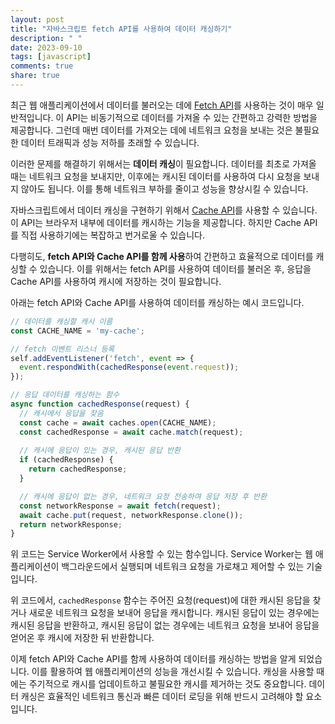 ```yaml
---
layout: post
title: "자바스크립트 fetch API를 사용하여 데이터 캐싱하기"
description: " "
date: 2023-09-10
tags: [javascript]
comments: true
share: true
---
```


최근 웹 애플리케이션에서 데이터를 불러오는 데에 [Fetch API](https://developer.mozilla.org/en-US/docs/Web/API/Fetch_API)를 사용하는 것이 매우 일반적입니다. 이 API는 비동기적으로 데이터를 가져올 수 있는 간편하고 강력한 방법을 제공합니다. 그런데 매번 데이터를 가져오는 데에 네트워크 요청을 보내는 것은 불필요한 데이터 트래픽과 성능 저하를 초래할 수 있습니다.

이러한 문제를 해결하기 위해서는 **데이터 캐싱**이 필요합니다. 데이터를 최초로 가져올 때는 네트워크 요청을 보내지만, 이후에는 캐시된 데이터를 사용하여 다시 요청을 보내지 않아도 됩니다. 이를 통해 네트워크 부하를 줄이고 성능을 향상시킬 수 있습니다.

자바스크립트에서 데이터 캐싱을 구현하기 위해서 [Cache API](https://developer.mozilla.org/en-US/docs/Web/API/Cache)를 사용할 수 있습니다. 이 API는 브라우저 내부에 데이터를 캐시하는 기능을 제공합니다. 하지만 Cache API를 직접 사용하기에는 복잡하고 번거로울 수 있습니다.

다행히도, **fetch API와 Cache API를 함께 사용**하여 간편하고 효율적으로 데이터를 캐싱할 수 있습니다. 이를 위해서는 fetch API를 사용하여 데이터를 불러온 후, 응답을 Cache API를 사용하여 캐시에 저장하는 것이 필요합니다.

아래는 fetch API와 Cache API를 사용하여 데이터를 캐싱하는 예시 코드입니다.

```javascript
// 데이터를 캐싱할 캐시 이름
const CACHE_NAME = 'my-cache';

// fetch 이벤트 리스너 등록
self.addEventListener('fetch', event => {
  event.respondWith(cachedResponse(event.request));
});

// 응답 데이터를 캐싱하는 함수
async function cachedResponse(request) {
  // 캐시에서 응답을 찾음
  const cache = await caches.open(CACHE_NAME);
  const cachedResponse = await cache.match(request);
  
  // 캐시에 응답이 있는 경우, 캐시된 응답 반환
  if (cachedResponse) {
    return cachedResponse;
  }

  // 캐시에 응답이 없는 경우, 네트워크 요청 전송하여 응답 저장 후 반환
  const networkResponse = await fetch(request);
  await cache.put(request, networkResponse.clone());
  return networkResponse;
}
```

위 코드는 Service Worker에서 사용할 수 있는 함수입니다. Service Worker는 웹 애플리케이션이 백그라운드에서 실행되며 네트워크 요청을 가로채고 제어할 수 있는 기술입니다.

위 코드에서, `cachedResponse` 함수는 주어진 요청(request)에 대한 캐시된 응답을 찾거나 새로운 네트워크 요청을 보내어 응답을 캐시합니다. 캐시된 응답이 있는 경우에는 캐시된 응답을 반환하고, 캐시된 응답이 없는 경우에는 네트워크 요청을 보내어 응답을 얻어온 후 캐시에 저장한 뒤 반환합니다.

이제 fetch API와 Cache API를 함께 사용하여 데이터를 캐싱하는 방법을 알게 되었습니다. 이를 활용하여 웹 애플리케이션의 성능을 개선시킬 수 있습니다. 캐싱을 사용할 때에는 주기적으로 캐시를 업데이트하고 불필요한 캐시를 제거하는 것도 중요합니다. 데이터 캐싱은 효율적인 네트워크 통신과 빠른 데이터 로딩을 위해 반드시 고려해야 할 요소입니다.